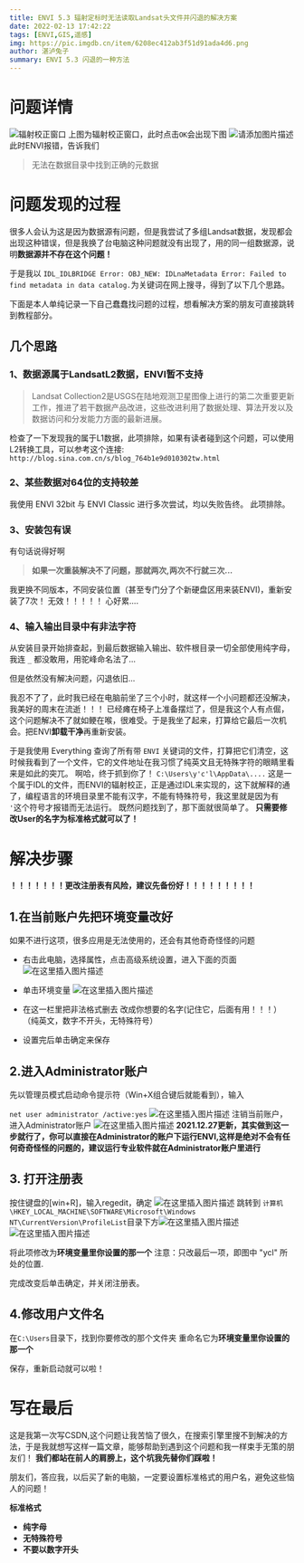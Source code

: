 ```yaml
---
title: ENVI 5.3 辐射定标时无法读取Landsat头文件并闪退的解决方案
date: 2022-02-13 17:42:22
tags: [ENVI,GIS,遥感]
img: https://pic.imgdb.cn/item/6208ec412ab3f51d91ada4d6.png
author: 湛泸兔子
summary: ENVI 5.3 闪退的一种方法
---
```


# 问题详情

![辐射校正窗口](https://img-blog.csdnimg.cn/8923466f65964d9fbc1f2e77bd62ada6.png?x-oss-process=image/watermark,type_ZHJvaWRzYW5zZmFsbGJhY2s,shadow_50,text_Q1NETiBA5rmb5rO45YWU5a2Q,size_14,color_FFFFFF,t_70,g_se,x_16)
 上图为辐射校正窗口，此时点击`OK`会出现下图
 ![请添加图片描述](https://img-blog.csdnimg.cn/6e59027ee6bf4199a0209e95c208d344.png)
此时ENVI报错，告诉我们

> 无法在数据目录中找到正确的元数据

# 问题发现的过程

很多人会认为这是因为数据源有问题，但是我尝试了多组Landsat数据，发现都会出现这种错误，但是我换了台电脑这种问题就没有出现了，用的同一组数据源，说明**数据源并不存在这个问题！**

于是我以
`IDL_IDLBRIDGE Error: OBJ_NEW: IDLnaMetadata Error: Failed to find metadata in data catalog.`为关键词在网上搜寻，得到了以下几个思路。

下面是本人单纯记录一下自己蠢蠢找问题的过程，想看解决方案的朋友可直接跳转到教程部分。

## 几个思路

### 1、数据源属于LandsatL2数据，ENVI暂不支持

> Landsat Collection2是USGS在陆地观测卫星图像上进行的第二次重要更新工作，推进了若干数据产品改进，这些改进利用了数据处理、算法开发以及数据访问和分发能力方面的最新进展。

检查了一下发现我的属于L1数据，此项排除，如果有读者碰到这个问题，可以使用L2转换工具，可以参考这个连接:
`http://blog.sina.com.cn/s/blog_764b1e9d010302tw.html`
	

### 2、某些数据对64位的支持较差

我使用 ENVI 32bit 与 ENVI Classic 进行多次尝试，均以失败告终。
此项排除。

### 3、安装包有误

有句话说得好啊

> **如果一次重装解决不了问题，那就两次,两次不行就三次...**

我更换不同版本，不同安装位置（甚至专门分了个新硬盘区用来装ENVI)，重新安装了7次！
无效！！！！！
心好累....

### 4、输入输出目录中有非法字符

从安装目录开始排查起，到最后数据输入输出、软件根目录一切全部使用纯字母，我连 `_` 都没敢用，用驼峰命名法了...

但是依然没有解决问题，闪退依旧...

我忍不了了，此时我已经在电脑前坐了三个小时，就这样一个小问题都还没解决，我美好的周末在流逝！！！ 已经瘫在椅子上准备摆烂了，但是我这个人有点倔，这个问题解决不了就如鲠在喉，很难受。于是我坐了起来，打算给它最后一次机会。把ENVI**卸载干净**再重新安装。

于是我使用 Everything 查询了所有带 `ENVI` 关键词的文件，打算把它们清空，这时候我看到了一个文件，它的文件地址在我习惯了纯英文且无特殊字符的眼睛里看来是如此的突兀。
啊哈，终于抓到你了！
`C:\Users\y'c'l\AppData\....`
这是一个属于IDL的文件，而ENVI的辐射校正，正是通过IDL来实现的，这下就解释的通了，编程语言的环境目录里不能有汉字，不能有特殊符号，我这里就是因为有` '`这个符号才报错而无法运行。
既然问题找到了，那下面就很简单了。
**只需要修改User的名字为标准格式就可以了！**

# 解决步骤

**！！！！！！！更改注册表有风险，建议先备份好！！！！！！！！！**

## 1.在当前账户先把环境变量改好

如果不进行这项，很多应用是无法使用的，还会有其他奇奇怪怪的问题

- 右击此电脑，选择属性，点击高级系统设置，进入下面的页面![在这里插入图片描述](https://img-blog.csdnimg.cn/a94b7e1b42054d138d04db07d593c32e.png?x-oss-process=image/watermark,type_ZHJvaWRzYW5zZmFsbGJhY2s,shadow_50,text_Q1NETiBA5rmb5rO45YWU5a2Q,size_20,color_FFFFFF,t_70,g_se,x_16)
- 单击环境变量
  ![在这里插入图片描述](https://img-blog.csdnimg.cn/80d722ae1455433abc20847174a01b1b.png?x-oss-process=image/watermark,type_ZHJvaWRzYW5zZmFsbGJhY2s,shadow_50,text_Q1NETiBA5rmb5rO45YWU5a2Q,size_20,color_FFFFFF,t_70,g_se,x_16)
- 在这一栏里把非法格式删去
  改成你想要的名字(记住它，后面有用！！！）
  （纯英文，数字不开头，无特殊符号）

- 设置完后单击确定来保存

## 2.进入Administrator账户

先以管理员模式启动命令提示符（Win+X组合键后就能看到），输入

`net user administrator /active:yes`
![在这里插入图片描述](https://img-blog.csdnimg.cn/1115fec06711480ea2f9dabdc998a414.png?x-oss-process=image/watermark,type_ZHJvaWRzYW5zZmFsbGJhY2s,shadow_50,text_Q1NETiBA5rmb5rO45YWU5a2Q,size_20,color_FFFFFF,t_70,g_se,x_16)
注销当前账户，进入Administrator账户
![在这里插入图片描述](https://img-blog.csdnimg.cn/91d4614f2bbd4133802b9eb72aa7da7f.png)
**2021.12.27更新，其实做到这一步就行了，你可以直接在Administrator的账户下运行ENVI,这样是绝对不会有任何奇奇怪怪的问题的，建议运行专业软件就在Administrator账户里进行**

## 3. 打开注册表

按住键盘的[win+R]，输入regedit，确定
![在这里插入图片描述](https://img-blog.csdnimg.cn/b5938dc67d6a4a1f819c7fd58c6dfeda.png?x-oss-process=image/watermark,type_ZHJvaWRzYW5zZmFsbGJhY2s,shadow_50,text_Q1NETiBA5rmb5rO45YWU5a2Q,size_17,color_FFFFFF,t_70,g_se,x_16)
跳转到
`计算机\HKEY_LOCAL_MACHINE\SOFTWARE\Microsoft\Windows NT\CurrentVersion\ProfileList`目录下方![在这里插入图片描述](https://img-blog.csdnimg.cn/035cfff055644301845b3c1b20e31868.png?x-oss-process=image/watermark,type_ZHJvaWRzYW5zZmFsbGJhY2s,shadow_50,text_Q1NETiBA5rmb5rO45YWU5a2Q,size_20,color_FFFFFF,t_70,g_se,x_16)
![在这里插入图片描述](https://img-blog.csdnimg.cn/55f0998c8ccd4e2dbed987429f2c7476.png)

将此项修改为**环境变量里你设置的那一个**
注意：只改最后一项，即图中 "ycl" 所处的位置.

完成改变后单击确定，并关闭注册表。

## 4.修改用户文件名

在`C:\Users`目录下，找到你要修改的那个文件夹
重命名它为**环境变量里你设置的那一个**

保存，重新启动就可以啦！

# 写在最后

这是我第一次写CSDN,这个问题让我苦恼了很久，在搜索引擎里搜不到解决的方法，于是我就想写这样一篇文章，能够帮助到遇到这个问题和我一样束手无策的朋友们！
**我们都站在前人的肩膀上，这个坑我先替你们踩啦！**

朋友们，答应我，以后买了新的电脑，一定要设置标准格式的用户名，避免这些恼人的问题！

**标准格式**

- **纯字母**
- **无特殊符号**
- **不要以数字开头**
